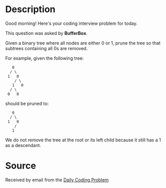 # Description

Good morning! Here's your coding interview problem for today.

This question was asked by **BufferBox**.

Given a binary tree where all nodes are either 0 or 1, prune the tree so that subtrees containing all 0s are removed.

For example, given the following tree:
```
   0
  / \
 1   0
    / \
   1   0
  / \
 0   0
 ```
should be pruned to:
```
   0
  / \
 1   0
    /
   1
```
We do not remove the tree at the root or its left child because it still has a 1 as a descendant.

# Source

Received by email from the [Daily Coding Problem](https://www.dailycodingproblem.com)
